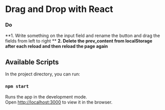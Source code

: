 # Drag and Drop with React

### Do
**1. Write something on the input field and rename the button and drag the fields from left to right **
**2. Delete the prev_content from localStorage after each reload and then reload the page again**


## Available Scripts

In the project directory, you can run:

### `npm start`

Runs the app in the development mode.\
Open [http://localhost:3000](http://localhost:3000) to view it in the browser.
